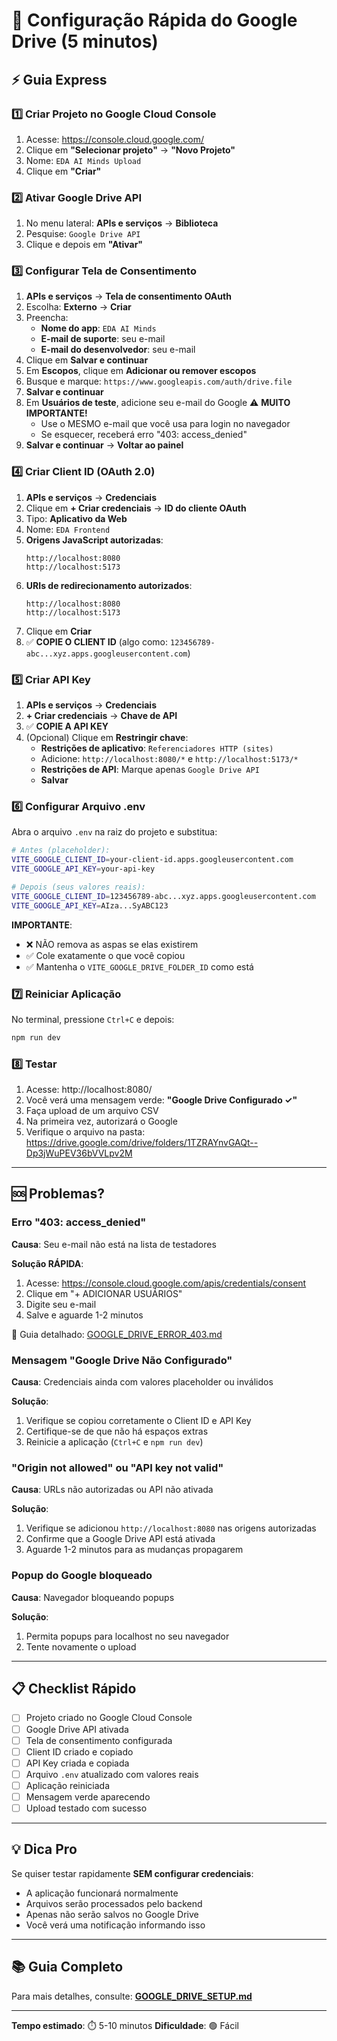 # 🚀 Configuração Rápida do Google Drive (5 minutos)

## ⚡ Guia Express

### 1️⃣ Criar Projeto no Google Cloud Console

1. Acesse: https://console.cloud.google.com/
2. Clique em **"Selecionar projeto"** → **"Novo Projeto"**
3. Nome: `EDA AI Minds Upload`
4. Clique em **"Criar"**

### 2️⃣ Ativar Google Drive API

1. No menu lateral: **APIs e serviços** → **Biblioteca**
2. Pesquise: `Google Drive API`
3. Clique e depois em **"Ativar"**

### 3️⃣ Configurar Tela de Consentimento

1. **APIs e serviços** → **Tela de consentimento OAuth**
2. Escolha: **Externo** → **Criar**
3. Preencha:
   - **Nome do app**: `EDA AI Minds`
   - **E-mail de suporte**: seu e-mail
   - **E-mail do desenvolvedor**: seu e-mail
4. Clique em **Salvar e continuar**
5. Em **Escopos**, clique em **Adicionar ou remover escopos**
6. Busque e marque: `https://www.googleapis.com/auth/drive.file`
7. **Salvar e continuar**
8. Em **Usuários de teste**, adicione seu e-mail do Google ⚠️ **MUITO IMPORTANTE!**
   - Use o MESMO e-mail que você usa para login no navegador
   - Se esquecer, receberá erro "403: access_denied"
9. **Salvar e continuar** → **Voltar ao painel**

### 4️⃣ Criar Client ID (OAuth 2.0)

1. **APIs e serviços** → **Credenciais**
2. Clique em **+ Criar credenciais** → **ID do cliente OAuth**
3. Tipo: **Aplicativo da Web**
4. Nome: `EDA Frontend`
5. **Origens JavaScript autorizadas**:
   ```
   http://localhost:8080
   http://localhost:5173
   ```
6. **URIs de redirecionamento autorizados**:
   ```
   http://localhost:8080
   http://localhost:5173
   ```
7. Clique em **Criar**
8. ✅ **COPIE O CLIENT ID** (algo como: `123456789-abc...xyz.apps.googleusercontent.com`)

### 5️⃣ Criar API Key

1. **APIs e serviços** → **Credenciais**
2. **+ Criar credenciais** → **Chave de API**
3. ✅ **COPIE A API KEY**
4. (Opcional) Clique em **Restringir chave**:
   - **Restrições de aplicativo**: `Referenciadores HTTP (sites)`
   - Adicione: `http://localhost:8080/*` e `http://localhost:5173/*`
   - **Restrições de API**: Marque apenas `Google Drive API`
   - **Salvar**

### 6️⃣ Configurar Arquivo .env

Abra o arquivo `.env` na raiz do projeto e substitua:

```bash
# Antes (placeholder):
VITE_GOOGLE_CLIENT_ID=your-client-id.apps.googleusercontent.com
VITE_GOOGLE_API_KEY=your-api-key

# Depois (seus valores reais):
VITE_GOOGLE_CLIENT_ID=123456789-abc...xyz.apps.googleusercontent.com
VITE_GOOGLE_API_KEY=AIza...SyABC123
```

**IMPORTANTE**: 
- ❌ NÃO remova as aspas se elas existirem
- ✅ Cole exatamente o que você copiou
- ✅ Mantenha o `VITE_GOOGLE_DRIVE_FOLDER_ID` como está

### 7️⃣ Reiniciar Aplicação

No terminal, pressione `Ctrl+C` e depois:

```bash
npm run dev
```

### 8️⃣ Testar

1. Acesse: http://localhost:8080/
2. Você verá uma mensagem verde: **"Google Drive Configurado ✓"**
3. Faça upload de um arquivo CSV
4. Na primeira vez, autorizará o Google
5. Verifique o arquivo na pasta: https://drive.google.com/drive/folders/1TZRAYnvGAQt--Dp3jWuPEV36bVVLpv2M

---

## 🆘 Problemas?

### Erro "403: access_denied"

**Causa**: Seu e-mail não está na lista de testadores

**Solução RÁPIDA**:
1. Acesse: https://console.cloud.google.com/apis/credentials/consent
2. Clique em "+ ADICIONAR USUÁRIOS"
3. Digite seu e-mail
4. Salve e aguarde 1-2 minutos

📖 Guia detalhado: [GOOGLE_DRIVE_ERROR_403.md](./GOOGLE_DRIVE_ERROR_403.md)

### Mensagem "Google Drive Não Configurado"

**Causa**: Credenciais ainda com valores placeholder ou inválidos

**Solução**:
1. Verifique se copiou corretamente o Client ID e API Key
2. Certifique-se de que não há espaços extras
3. Reinicie a aplicação (`Ctrl+C` e `npm run dev`)

### "Origin not allowed" ou "API key not valid"

**Causa**: URLs não autorizadas ou API não ativada

**Solução**:
1. Verifique se adicionou `http://localhost:8080` nas origens autorizadas
2. Confirme que a Google Drive API está ativada
3. Aguarde 1-2 minutos para as mudanças propagarem

### Popup do Google bloqueado

**Causa**: Navegador bloqueando popups

**Solução**:
1. Permita popups para localhost no seu navegador
2. Tente novamente o upload

---

## 📋 Checklist Rápido

- [ ] Projeto criado no Google Cloud Console
- [ ] Google Drive API ativada
- [ ] Tela de consentimento configurada
- [ ] Client ID criado e copiado
- [ ] API Key criada e copiada
- [ ] Arquivo `.env` atualizado com valores reais
- [ ] Aplicação reiniciada
- [ ] Mensagem verde aparecendo
- [ ] Upload testado com sucesso

---

## 💡 Dica Pro

Se quiser testar rapidamente **SEM configurar credenciais**:

- A aplicação funcionará normalmente
- Arquivos serão processados pelo backend
- Apenas não serão salvos no Google Drive
- Você verá uma notificação informando isso

---

## 📚 Guia Completo

Para mais detalhes, consulte: **[GOOGLE_DRIVE_SETUP.md](./GOOGLE_DRIVE_SETUP.md)**

---

**Tempo estimado**: ⏱️ 5-10 minutos
**Dificuldade**: 🟢 Fácil
